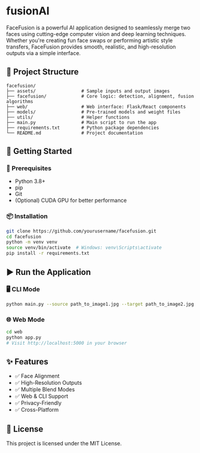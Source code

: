 # fusionAI
FaceFusion is a powerful AI application designed to seamlessly merge two faces using cutting-edge computer vision and deep learning techniques. Whether you're creating fun face swaps or performing artistic style transfers, FaceFusion provides smooth, realistic, and high-resolution outputs via a simple interface.

## 📁 Project Structure

```
facefusion/
├── assets/                 # Sample inputs and output images
├── facefusion/             # Core logic: detection, alignment, fusion algorithms
├── web/                    # Web interface: Flask/React components
├── models/                 # Pre-trained models and weight files
├── utils/                  # Helper functions
├── main.py                 # Main script to run the app
├── requirements.txt        # Python package dependencies
└── README.md               # Project documentation
```

## 🚀 Getting Started

### 🔧 Prerequisites

- Python 3.8+
- pip
- Git
- (Optional) CUDA GPU for better performance

### 📦 Installation

```bash
git clone https://github.com/yourusername/facefusion.git
cd facefusion
python -m venv venv
source venv/bin/activate  # Windows: venv\Scripts\activate
pip install -r requirements.txt
```

## ▶️ Run the Application

### 🖥️ CLI Mode

```bash
python main.py --source path_to_image1.jpg --target path_to_image2.jpg --output result.jpg
```

### 🌐 Web Mode

```bash
cd web
python app.py
# Visit http://localhost:5000 in your browser
```

## ✨ Features

- ✅ Face Alignment
- ✅ High-Resolution Outputs
- ✅ Multiple Blend Modes
- ✅ Web & CLI Support
- ✅ Privacy-Friendly
- ✅ Cross-Platform

## 📄 License

This project is licensed under the MIT License.
